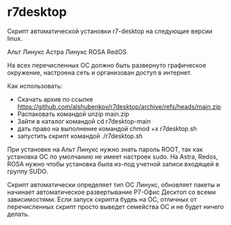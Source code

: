 # r7desktop
Скрипт автоматической установки r7-desktop на следующие версии linux.

Альт Линукс
Астра Линукс
ROSA
RedOS

На всех перечисленных ОС должно быть развернуто графическое окружение, настроена сеть и организован доступ в интернет.

Как использовать:
- Скачать архив по ссылке https://github.com/alshubenkov/r7desktop/archive/refs/heads/main.zip
- Распаковать командой unzip main.zip
- Зайти в каталог командой cd r7desktop-main
- дать право на выполнение командой chmod +x r7desktop.sh
- запустить скрипт командой ./r7desktop.sh

При установке на Альт Линукс нужно знать пароль ROOT, так как установка ОС по умолчанию не имеет настроек sudo.
На Astra, Redos, ROSA нужно чтобы установка была из-под учетной записи входящей в группу SUDO.

Скрипт автоматически определяет тип ОС Линукс, обновляет пакеты и начинает автоматическое развертывание Р7-Офис Десктоп со всеми зависимостями.
Если запуск скрипта будеь на ОС, отличных от перечисленных скрипт просто выведет семейства ОС и не будет ничего делать.
